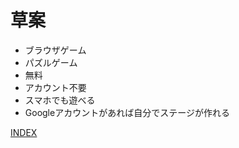 # 草案

- ブラウザゲーム
- パズルゲーム
- 無料
- アカウント不要
- スマホでも遊べる
- Googleアカウントがあれば自分でステージが作れる

[INDEX](../index.md)
